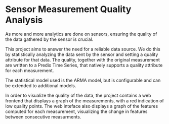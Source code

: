 # Sensor Measurement Quality Analysis

As more and more analytics are done on sensors, ensuring the quality of the data gathered by the sensor is crucial.

This project aims to answer the need for a reliable data source. We do this by statistically analyzing the data sent by the sensor and setting a quality attribute for that data. The quality, together with the original measurement are written to a Predix Time Series, that natively supports a quality attribute for each measurement.

The statistical model used is the ARMA model, but is configurable and can be extended to additional models.

In order to visualize the quality of the data, the project contains a web frontend that displays a graph of the measurements, with a red indication of low quality points. The web inteface also displays a graph of the features computed for each measurement, visualizing the change in features between consecutive measurments.
